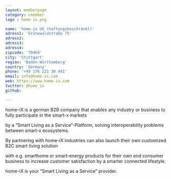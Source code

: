 ```yaml
---
layout: memberpage
category: cmember
logo : home-ix.png

name: 'home-ix UG (haftungsbeschränkt)'
adress1: 'Grünewaldstraße 75'
adress2: 
adress3: 
adress4: 
zipcode: '70469'
city: 'Stuttgart'
region: 'Baden-Württemberg'
country: 'Germany'
phone: '+49 176 221 30 491'
email: info@home-ix.com
web: https://www.home-ix.com
twitter: @home_ix
github: 

---
```

home-iX is a german B2B company that enables any industry or business to fully participate in the smart-x markets

by a “Smart Living as a Service”-Platform, solving interoperability problems between smart-x ecosystems.

By partnering with home-iX industries can also launch their own customized B2C smart living solution

with e.g. smarthome or smart-energy products for their own end consumer business to increase customer satisfaction by a smarter connected lifestyle. 

home-iX is your “Smart Living as a Service” provider.







